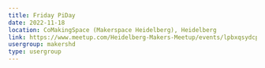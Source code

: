 ```yaml
---
title: Friday PiDay
date: 2022-11-18
location: CoMakingSpace (Makerspace Heidelberg), Heidelberg
link: https://www.meetup.com/Heidelberg-Makers-Meetup/events/lpbxqsydcpbxb/
usergroup: makershd
type: usergroup
---
```

